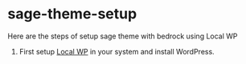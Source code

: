# sage-theme-setup
Here are the steps of setup sage theme with bedrock using Local WP

<ol>
<li>First setup <a href="https://localwp.com/">Local WP</a> in your system and install WordPress.</li>
</ol>
